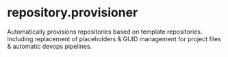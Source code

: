 # repository.provisioner
Automatically provisions repositories based on template repositories. Including replacement of placeholders &amp; GUID management for project files &amp; automatic devops pipelines.
